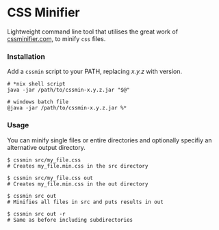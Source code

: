CSS Minifier
============

Lightweight command line tool that utilises the great work of [cssminifier.com](https://cssminifier.com/), to minify `css` files.

### Installation

Add a `cssmin` script to your PATH, replacing _x.y.z_ with version.

```
# *nix shell script
java -jar /path/to/cssmin-x.y.z.jar "$@"

# windows batch file
@java -jar /path/to/cssmin-x.y.z.jar %*
```

### Usage

You can minify single files or entire directories and optionally specifiy an alternative output directory.

```
$ cssmin src/my_file.css
# Creates my_file.min.css in the src directory

$ cssmin src/my_file.css out
# Creates my_file.min.css in the out directory

$ cssmin src out
# Minifies all files in src and puts results in out

$ cssmin src out -r
# Same as before including subdirectories
```
